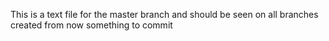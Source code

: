 This is a text file for the master branch and should be seen on all branches created from now
something to commit